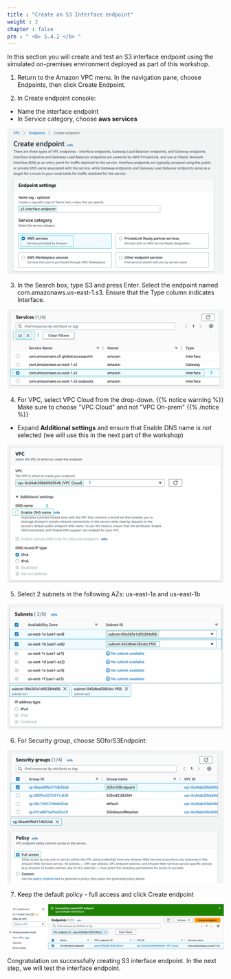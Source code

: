 ```yaml
---
title : "Create an S3 Interface endpoint"
weight : 2
chapter : false
pre : " <b> 5.4.2 </b> "
---
```


In this section you will create and test an S3 interface endpoint using the simulated on-premises environment deployed as part of this workshop.

1. Return to the Amazon VPC menu. In the navigation pane, choose Endpoints, then click Create Endpoint.

2. In Create endpoint console:
+ Name the interface endpoint
+ In Service category, choose **aws services** 

![name](/images/5-Workshop/5.4-S3-onprem/s3-interface-endpoint1.png)

3.  In the Search box, type S3 and press Enter. Select the endpoint named com.amazonaws.us-east-1.s3. Ensure that the Type column indicates Interface.

![service](/images/5-Workshop/5.4-S3-onprem/s3-interface-endpoint2.png)

4. For VPC, select VPC Cloud from the drop-down.
{{% notice warning %}}
Make sure to choose "VPC Cloud" and not "VPC On-prem"
{{% /notice %}}
+ Expand **Additional settings** and ensure that Enable DNS name is *not* selected (we will use this in the next part of the workshop)

![vpc](/images/5-Workshop/5.4-S3-onprem/s3-interface-endpoint3.png)

5. Select 2 subnets in the following AZs: us-east-1a and us-east-1b

![subnets](/images/5-Workshop/5.4-S3-onprem/s3-interface-endpoint4.png)

6. For Security group, choose SGforS3Endpoint:

![sg](/images/5-Workshop/5.4-S3-onprem/s3-interface-endpoint5.png)

7. Keep the default policy - full access and click Create endpoint

![success](/images/5-Workshop/5.4-S3-onprem/s3-interface-endpoint-success.png)

Congratulation on successfully creating S3 interface endpoint. In the next step, we will test the interface endpoint.